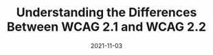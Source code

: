 ---
date: 2021-11-03
hidden: true
publisher: boiaorg
tags:
  - accessibility
  - wcag
  - comparison
target_url: https://www.boia.org/blog/understanding-the-differences-between-wcag-2.1-and-wcag-2.2
title: Understanding the Differences Between WCAG 2.1 and WCAG 2.2
---